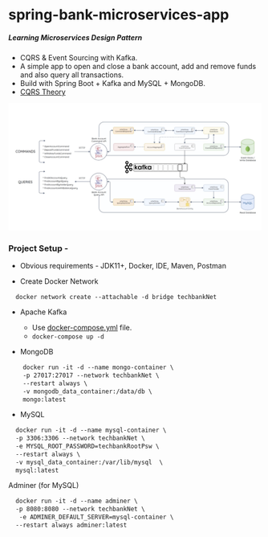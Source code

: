 # spring-bank-microservices-app

##### Learning Microservices Design Pattern

- CQRS & Event Sourcing with Kafka.
- A simple app to open and close a bank account, add and remove funds and also query all transactions.
- Build with Spring Boot + Kafka and MySQL + MongoDB.
- [CQRS Theory](resources/Theory.md)

<img src = "resources/ProjectOverview.png" alt = "Project Overview" title = "Project Overview"/>

### Project Setup -

- Obvious requirements - JDK11+, Docker, IDE, Maven, Postman

- Create Docker Network
```shell 
  docker network create --attachable -d bridge techbankNet
```

- Apache Kafka
    - Use [docker-compose.yml](https://github.com/adityagarde/spring-bank-microservices-app/blob/main/setup/docker-compose.yml) file.
    - `docker-compose up -d`

- MongoDB
```shell
    docker run -it -d --name mongo-container \
    -p 27017:27017 --network techbankNet \
    --restart always \
    -v mongodb_data_container:/data/db \
    mongo:latest
```
- MySQL
```shell
  docker run -it -d --name mysql-container \
  -p 3306:3306 --network techbankNet \
  -e MYSQL_ROOT_PASSWORD=techbankRootPsw \
  --restart always \
  -v mysql_data_container:/var/lib/mysql  \
  mysql:latest
```
Adminer (for MySQL)

```shell
  docker run -it -d --name adminer \
  -p 8080:8080 --network techbankNet \
   -e ADMINER_DEFAULT_SERVER=mysql-container \
  --restart always adminer:latest
```